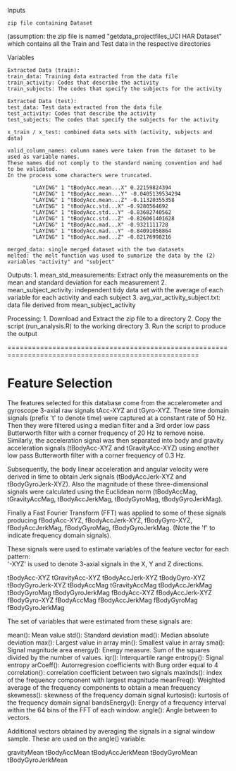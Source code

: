 Inputs
    
    zip file containing Dataset 
(assumption: the zip file is named "getdata_projectfiles_UCI HAR Dataset" which contains all the Train and Test data in the respective directories

Variables

    Extracted Data (train): 
    train_data: Training data extracted from the data file
    train_activity: Codes that describe the activity 
    train_subjects: The codes that specify the subjects for the activity
    
    Extracted Data (test): 
    test_data: Test data extracted from the data file
    test_activity: Codes that describe the activity 
    test_subjects: The codes that specify the subjects for the activity
    
    x_train / x_test: combined data sets with (activity, subjects and data)
    
    valid_column_names: column names were taken from the dataset to be used as variable names.  
    These names did not comply to the standard naming convention and had to be validated.  
    In the process some characters were truncated.
    
            "LAYING" 1 "tBodyAcc.mean...X" 0.22159824394
            "LAYING" 1 "tBodyAcc.mean...Y" -0.0405139534294
            "LAYING" 1 "tBodyAcc.mean...Z" -0.11320355358
            "LAYING" 1 "tBodyAcc.std...X" -0.9280564692
            "LAYING" 1 "tBodyAcc.std...Y" -0.83682740562
            "LAYING" 1 "tBodyAcc.std...Z" -0.826061401628
            "LAYING" 1 "tBodyAcc.mad...X" -0.9321111728
            "LAYING" 1 "tBodyAcc.mad...Y" -0.84091058864
            "LAYING" 1 "tBodyAcc.mad...Z" -0.82176998216
    
    merged_data: single merged dataset with the two datasets
    melted: the melt function was used to sumarize the data by the (2) variables "activity" and "subject"

Outputs:
    1. mean_std_measurements: Extract only the measurements on the mean and standard deviation for each measurement
    2. mean_subject_activity: independent tidy data set with the average of each variable for each activity 
        and each subject
    3. avg_var_activity_subject.txt: data file derived from mean_subject_activity

Processing:
    1. Download and Extract the zip file to a directory
    2. Copy the script (run_analysis.R) to the working directory
    3. Run the script to produce the output


=====================================================================================================

Feature Selection 
=================

The features selected for this database come from the accelerometer and gyroscope 3-axial raw signals tAcc-XYZ and tGyro-XYZ. These time domain signals (prefix 't' to denote time) were captured at a constant rate of 50 Hz. Then they were filtered using a median filter and a 3rd order low pass Butterworth filter with a corner frequency of 20 Hz to remove noise. Similarly, the acceleration signal was then separated into body and gravity acceleration signals (tBodyAcc-XYZ and tGravityAcc-XYZ) using another low pass Butterworth filter with a corner frequency of 0.3 Hz. 

Subsequently, the body linear acceleration and angular velocity were derived in time to obtain Jerk signals (tBodyAccJerk-XYZ and tBodyGyroJerk-XYZ). Also the magnitude of these three-dimensional signals were calculated using the Euclidean norm (tBodyAccMag, tGravityAccMag, tBodyAccJerkMag, tBodyGyroMag, tBodyGyroJerkMag). 

Finally a Fast Fourier Transform (FFT) was applied to some of these signals producing fBodyAcc-XYZ, fBodyAccJerk-XYZ, fBodyGyro-XYZ, fBodyAccJerkMag, fBodyGyroMag, fBodyGyroJerkMag. (Note the 'f' to indicate frequency domain signals). 

These signals were used to estimate variables of the feature vector for each pattern:  
'-XYZ' is used to denote 3-axial signals in the X, Y and Z directions.

tBodyAcc-XYZ
tGravityAcc-XYZ
tBodyAccJerk-XYZ
tBodyGyro-XYZ
tBodyGyroJerk-XYZ
tBodyAccMag
tGravityAccMag
tBodyAccJerkMag
tBodyGyroMag
tBodyGyroJerkMag
fBodyAcc-XYZ
fBodyAccJerk-XYZ
fBodyGyro-XYZ
fBodyAccMag
fBodyAccJerkMag
fBodyGyroMag
fBodyGyroJerkMag

The set of variables that were estimated from these signals are: 

mean(): Mean value
std(): Standard deviation
mad(): Median absolute deviation 
max(): Largest value in array
min(): Smallest value in array
sma(): Signal magnitude area
energy(): Energy measure. Sum of the squares divided by the number of values. 
iqr(): Interquartile range 
entropy(): Signal entropy
arCoeff(): Autorregresion coefficients with Burg order equal to 4
correlation(): correlation coefficient between two signals
maxInds(): index of the frequency component with largest magnitude
meanFreq(): Weighted average of the frequency components to obtain a mean frequency
skewness(): skewness of the frequency domain signal 
kurtosis(): kurtosis of the frequency domain signal 
bandsEnergy(): Energy of a frequency interval within the 64 bins of the FFT of each window.
angle(): Angle between to vectors.

Additional vectors obtained by averaging the signals in a signal window sample. These are used on the angle() variable:

gravityMean
tBodyAccMean
tBodyAccJerkMean
tBodyGyroMean
tBodyGyroJerkMean
